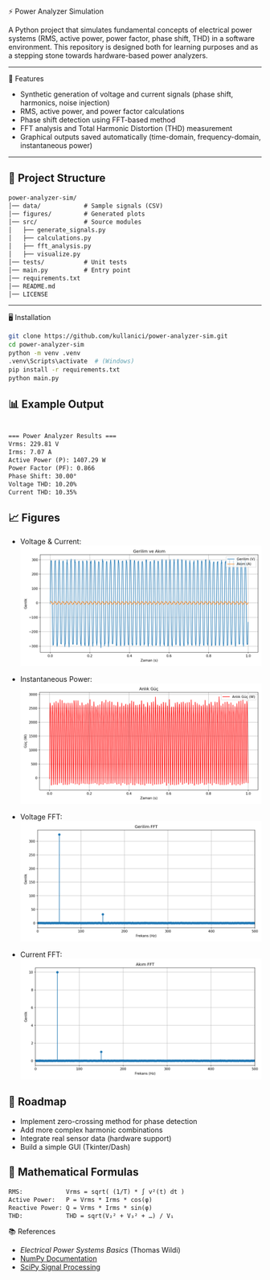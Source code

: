 ⚡ Power Analyzer Simulation

A Python project that simulates fundamental concepts of electrical power systems (RMS, active power, power factor, phase shift, THD) in a software environment.
This repository is designed both for learning purposes and as a stepping stone towards hardware-based power analyzers.

---

🚀 Features

- Synthetic generation of voltage and current signals (phase shift, harmonics, noise injection)
- RMS, active power, and power factor calculations
- Phase shift detection using FFT-based method
- FFT analysis and Total Harmonic Distortion (THD) measurement
- Graphical outputs saved automatically (time-domain, frequency-domain, instantaneous power)

---

## 📂 Project Structure

```
power-analyzer-sim/
│── data/            # Sample signals (CSV)
│── figures/         # Generated plots
│── src/             # Source modules
│   ├── generate_signals.py
│   ├── calculations.py
│   ├── fft_analysis.py
│   ├── visualize.py
│── tests/           # Unit tests
│── main.py          # Entry point
│── requirements.txt
│── README.md
│── LICENSE
```


---

🖥️ Installation

```bash
git clone https://github.com/kullanici/power-analyzer-sim.git
cd power-analyzer-sim
python -m venv .venv
.venv\Scripts\activate  # (Windows)
pip install -r requirements.txt
python main.py
```

## 📊 Example Output

```

=== Power Analyzer Results ===
Vrms: 229.81 V
Irms: 7.07 A
Active Power (P): 1407.29 W
Power Factor (PF): 0.866
Phase Shift: 30.00°
Voltage THD: 10.20%
Current THD: 10.35%

```

## 📈 Figures

- Voltage & Current:  
![Voltage & Current](figures/signals.png)

- Instantaneous Power:  
![Instantaneous Power](figures/power.png)

- Voltage FFT:  
![Voltage FFT](figures/fft_voltage.png)

- Current FFT:  
![Current FFT](figures/fft_current.png)


## 🎯 Roadmap
- Implement zero-crossing method for phase detection
- Add more complex harmonic combinations
- Integrate real sensor data (hardware support)
- Build a simple GUI (Tkinter/Dash)

## 🔢 Mathematical Formulas
```
RMS:            Vrms = sqrt( (1/T) * ∫ v²(t) dt )
Active Power:   P = Vrms * Irms * cos(φ)
Reactive Power: Q = Vrms * Irms * sin(φ)
THD:            THD = sqrt(V₂² + V₃² + …) / V₁

```


📚 References

- *Electrical Power Systems Basics* (Thomas Wildi)  
- [NumPy Documentation](https://numpy.org/doc/stable/)  
- [SciPy Signal Processing](https://docs.scipy.org/doc/scipy/reference/signal.html)


